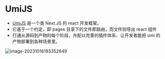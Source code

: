 # UmiJS

- [UmiJS](https://umijs.org/zh/guide/) 是一个类 Next.JS 的 react 开发框架。
- 它基于一个约定，即 pages 目录下的文件即路由，而文件则导出 react 组件
- 打通从源码到产物的每个阶段，并配以完善的插件体系，让开发者能把 umi 的产物部署到各种场景里。

![image-20231016193352649](C:/Users/shuyi/Desktop/learn-notes/React/images/image-20231016193352649.png)

 